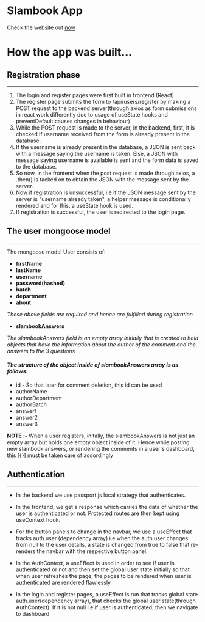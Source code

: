 # Slambook App

Check the website out [now](https://slammy.vercel.app/)

# **How the app was built...**

## Registration phase

<hr>

1. The login and register pages were first built in frontend (React)
2. The register page submits the form to /api/users/register by making a POST request to the backend server(through axios as form submissions in react work differently due to usage of useState hooks and preventDefault causes changes in behaviour)
3. While the POST request is made to the server, in the backend, first, it is checked if username received from the form is already present in the database.
4. If the username is already present in the database, a JSON is sent back with a message saying the username is taken. Else, a JSON with message saying username is available is sent and the form data is saved to the database.
5. So now, in the frontend when the post request is made through axios, a .then() is tacked on to obtain the JSON with the message sent by the server.
6. Now if registration is unsuccessful, i.e if the JSON message sent by the server is "username already taken", a helper message is conditionally rendered and for this, a useState hook is used.
7. If registration is successful, the user is redirected to the login page.

## The user mongoose model

<hr>
The mongoose model User consists of:
    
- **firstName**
- **lastName**
- **username**
- **password(hashed)**
- **batch**
- **department**
- **about**

_These above fields are required and hence are fulfilled during registration_

- **slambookAnswers**

_The slambookAnswers field is an empty array initially that is created to hold objects that have the information about the author of the comment and the answers to the 3 questions_

#### _The structure of the object inside of slambookAnswers array is as follows:_

- id - So that later for comment deletion, this id can be used
- authorName
- authorDepartment
- authorBatch
- answer1
- answer2
- answer3

**NOTE :-** When a user registers, initally, the slambookAnswers is not just an empty array but holds one empty object inside of it. Hence while posting new slambook answers, or rendering the comments in a user's dashboard, this [{}] must be taken care of accordingly

## Authentication

<hr>

- In the backend we use passport.js local strategy that authenticates.

- In the frontend, we get a response which carries the data of whether the user is authenticated or not. Protected routes are then kept using useContext hook.

- For the button panels to change in the navbar, we use a useEffect that tracks auth.user (dependency array) i.e when the auth.user changes from null to the user details, a state is changed from true to false that re-renders the navbar with the respective button panel.

- In the AuthContext, a useEffect is used in order to see if user is authenticated or not and then set the global user state initially so that when user refreshes the page, the pages to be rendered when user is authenticated are rendered flawlessly

- In the login and register pages, a useEffect is run that tracks global state auth.user(dependency array), that checks the global user state(through AuthContext). If it is not null i.e if user is authenticated, then we navigate to dashboard
